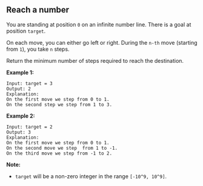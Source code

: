 Reach a number
--------------

You are standing at position `0` on an infinite number line. There is a goal at position `target`.

On each move, you can either go left or right. During the `n-th` move (starting from `1`), you take `n` steps.

Return the minimum number of steps required to reach the destination.

**Example 1:**
```
Input: target = 3
Output: 2
Explanation:
On the first move we step from 0 to 1.
On the second step we step from 1 to 3.
```

**Example 2:**
```
Input: target = 2
Output: 3
Explanation:
On the first move we step from 0 to 1.
On the second move we step  from 1 to -1.
On the third move we step from -1 to 2.
```

**Note:**
- `target` will be a non-zero integer in the range `[-10^9, 10^9]`.